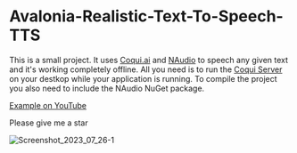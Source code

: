 # Avalonia-Realistic-Text-To-Speech-TTS
This is a small project. It uses [Coqui.ai](https://github.com/coqui-ai/TTS) and [NAudio](https://github.com/naudio/NAudio) to speech any given text and it's working completely offline.
All you need is to run the [Coqui Server](https://www.youtube.com/watch?v=zRaDe08cUIk) on your destkop while your application is running. To compile the project you also need to include the NAudio NuGet package.

[Example on YouTube](https://www.youtube.com/watch?v=EKy8OwzQqLg)

Please give me a star

![Screenshot_2023_07_26-1](https://github.com/spinalcord/Avalonia-Realistic-Text-To-Speech-TTS/assets/4529150/74a8256e-dd3d-471e-bbfc-52d6d77467a7)
